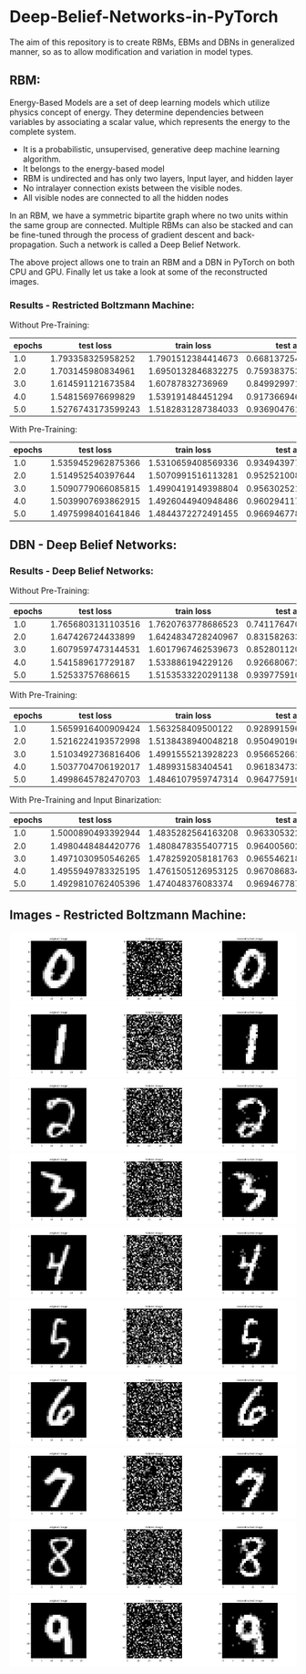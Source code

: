 # Deep-Belief-Networks-in-PyTorch
The aim of this repository is to create RBMs, EBMs and DBNs in generalized manner, so as to allow modification and variation in model types.

## RBM:

Energy-Based Models are a set of deep learning models which utilize physics concept of energy. They determine dependencies between variables by associating a scalar value, which represents the energy to the complete system.

* It is a probabilistic, unsupervised, generative deep machine learning algorithm.
* It belongs to the energy-based model
* RBM is undirected and has only two layers, Input layer, and hidden layer
* No intralayer connection exists between the visible nodes. 
* All visible nodes are connected to all the hidden nodes

In an RBM, we have a symmetric bipartite graph where no two units within the same group are connected. Multiple RBMs can also be stacked and can be fine-tuned through the process of gradient descent and back-propagation. Such a network is called a Deep Belief Network.

The above project allows one to train an RBM and a DBN in PyTorch on both CPU and GPU. Finally let us take a look at some of the reconstructed images.

### Results - Restricted Boltzmann Machine:

Without Pre-Training:


epochs | test loss | train loss | test acc | train acc
---|---|---|---|---
1.0 | 1.793358325958252 | 1.7901512384414673 | 0.6681372549019607 | 0.672005772005772
2.0 | 1.703145980834961 | 1.6950132846832275 | 0.7593837535014005 | 0.7689033189033189
3.0 | 1.614591121673584 | 1.60787832736969 | 0.8499299719887955 | 0.8563492063492063
4.0 | 1.548156976699829 | 1.539191484451294 | 0.9173669467787114 | 0.9269119769119769
5.0 | 1.5276743173599243 | 1.5182831287384033 | 0.9369047619047619 | 0.9461760461760462


With Pre-Training:


epochs | test loss | train loss | test acc | train acc
---|---|---|---|---
1.0 | 1.5359452962875366 | 1.5310659408569336 | 0.9349439775910364 | 0.9391053391053391
2.0 | 1.514952540397644 | 1.5070991516113281 | 0.9525210084033613 | 0.9602813852813853
3.0 | 1.5090779066085815 | 1.4990419149398804 | 0.9563025210084034 | 0.9665584415584415
4.0 | 1.5039907693862915 | 1.4926044940948486 | 0.9602941176470589 | 0.9722943722943723
5.0 | 1.4975998401641846 | 1.4844372272491455 | 0.9669467787114846 | 0.9796536796536797


## DBN - Deep Belief Networks:

### Results - Deep Belief Networks:


Without Pre-Training:


epochs | test loss | train loss | test acc | train acc
---|---|---|---|---
1.0 | 1.7656803131103516 | 1.7620763778686523 | 0.7411764705882353 | 0.745021645021645
2.0 | 1.647426724433899 | 1.6424834728240967 | 0.8315826330532213 | 0.837049062049062
3.0 | 1.6079597473144531 | 1.6017967462539673 | 0.8528011204481792 | 0.8601731601731601
4.0 | 1.541589617729187 | 1.533886194229126 | 0.9266806722689076 | 0.9341269841269841
5.0 | 1.52533757686615 | 1.5153533220291138 | 0.9397759103641457 | 0.9494949494949495


With Pre-Training:


epochs | test loss | train loss | test acc | train acc
---|---|---|---|---
1.0 | 1.5659916400909424 | 1.563258409500122 | 0.9289915966386555 | 0.9310966810966811
2.0 | 1.5216224193572998 | 1.5138438940048218 | 0.9504901960784313 | 0.9579004329004329
3.0 | 1.5103492736816406 | 1.4991555213928223 | 0.9566526610644258 | 0.9685425685425686
4.0 | 1.5037704706192017 | 1.489931583404541 | 0.9618347338935574 | 0.9756132756132756
5.0 | 1.4998645782470703 | 1.4846107959747314 | 0.9647759103641457 | 0.9790764790764791


With Pre-Training and Input Binarization:


epochs | test loss | train loss | test acc | train acc
---|---|---|---|---
1.0 | 1.5000890493392944 | 1.4835282564163208 | 0.9633053221288516 | 0.9796176046176046
2.0 | 1.4980448484420776 | 1.4808478355407715 | 0.9640056022408964 | 0.9820707070707071
3.0 | 1.4971030950546265 | 1.4782592058181763 | 0.965546218487395 | 0.9841269841269841
4.0 | 1.4955949783325195 | 1.4761505126953125 | 0.9670868347338936 | 0.986002886002886
5.0 | 1.4929810762405396 | 1.474048376083374 | 0.9694677871148459 | 0.9876623376623377


## Images - Restricted Boltzmann Machine:

![Image-0](./images_RBM/0.jpg)
![Image-1](./images_RBM/1.jpg)
![Image-2](./images_RBM/2.jpg)
![Image-3](./images_RBM/3.jpg)
![Image-4](./images_RBM/4.jpg)
![Image-5](./images_RBM/5.jpg)
![Image-6](./images_RBM/6.jpg)
![Image-7](./images_RBM/7.jpg)
![Image-8](./images_RBM/8.jpg)
![Image-9](./images_RBM/9.jpg)
